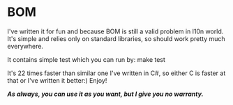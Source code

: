 # BOM

I've written it for fun and because BOM is still a valid problem in l10n world. It's simple and relies only on standard libraries, so should work pretty much everywhere.

It contains simple test which you can run by:
	make test

It's 22 times faster than similar one I've written in C#, so either C is faster at that or I've written it better:) Enjoy!

***As always, you can use it as you want, but I give you no warranty.***